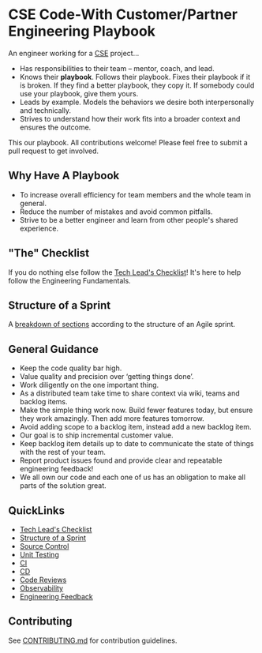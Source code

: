 # CSE Code-With Customer/Partner Engineering Playbook

An engineer working for a [CSE](./CSE.md) project...

* Has responsibilities to their team – mentor, coach, and lead.
* Knows their **playbook**. Follows their playbook. Fixes their playbook if it is broken. If they find a better playbook, they copy it. If somebody could use your playbook, give them yours.
* Leads by example. Models the behaviors we desire both interpersonally and technically.
* Strives to understand how their work fits into a broader context and ensures the outcome.

This our playbook. All contributions welcome! Please feel free to submit a pull request to get involved.

## Why Have A Playbook
* To increase overall efficiency for team members and the whole team in general.
* Reduce the number of mistakes and avoid common pitfalls.
* Strive to be a better engineer and learn from other people's shared experience.

## "The" Checklist
If you do nothing else follow the [Tech Lead's Checklist](TECH-LEADS-CHECKLIST.md)! It's here to help follow the Engineering Fundamentals. 

## Structure of a Sprint
A [breakdown of sections](SPRINT-STRUCTURE.md) according to the structure of an Agile sprint. 

## General Guidance

* Keep the code quality bar high. 
* Value quality and precision over ‘getting things done’.
* Work diligently on the one important thing.
* As a distributed team take time to share context via wiki, teams and backlog items.
* Make the simple thing work now. Build fewer features today, but ensure they work amazingly. Then add more features tomorrow.
* Avoid adding scope to a backlog item, instead add a new backlog item.
* Our goal is to ship incremental customer value.
* Keep backlog item details up to date to communicate the state of things with the rest of your team.
* Report product issues found and provide clear and repeatable engineering feedback!
* We all own our code and each one of us has an obligation to make all parts of the solution great.

## QuickLinks
* [Tech Lead's Checklist](TECH-LEADS-CHECKLIST.md)
* [Structure of a Sprint](SPRINT-STRUCTURE.md)
* [Source Control](source-control/readme.md)
* [Unit Testing](test-first-development/unit-testing/readme.md)
* [CI](continuous-integration/readme.md)
* [CD](continuous-deployment/readme.md)
* [Code Reviews](code-reviews/readme.md)
* [Observability](observability/readme.md)
* [Engineering Feedback](engineering-feedback/readme.md)

## Contributing
See [CONTRIBUTING.md](CONTRIBUTING.md) for contribution guidelines.
